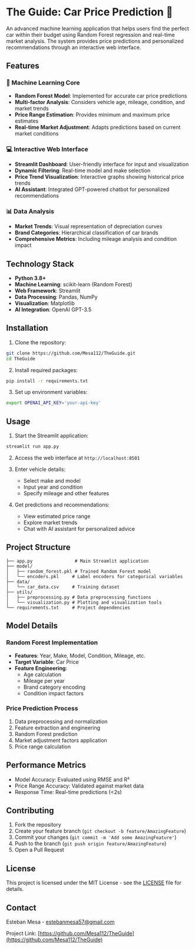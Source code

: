 # The Guide: Car Price Prediction 🚗

An advanced machine learning application that helps users find the perfect car within their budget using Random Forest regression and real-time market analysis. The system provides price predictions and personalized recommendations through an interactive web interface.

## Features

### 🤖 Machine Learning Core
- **Random Forest Model**: Implemented for accurate car price predictions
- **Multi-factor Analysis**: Considers vehicle age, mileage, condition, and market trends
- **Price Range Estimation**: Provides minimum and maximum price estimates
- **Real-time Market Adjustment**: Adapts predictions based on current market conditions

### 💻 Interactive Web Interface
- **Streamlit Dashboard**: User-friendly interface for input and visualization
- **Dynamic Filtering**: Real-time model and make selection
- **Price Trend Visualization**: Interactive graphs showing historical price trends
- **AI Assistant**: Integrated GPT-powered chatbot for personalized recommendations

### 📊 Data Analysis
- **Market Trends**: Visual representation of depreciation curves
- **Brand Categories**: Hierarchical classification of car brands
- **Comprehensive Metrics**: Including mileage analysis and condition impact

## Technology Stack

- **Python 3.8+**
- **Machine Learning**: scikit-learn (Random Forest)
- **Web Framework**: Streamlit
- **Data Processing**: Pandas, NumPy
- **Visualization**: Matplotlib
- **AI Integration**: OpenAI GPT-3.5

## Installation

1. Clone the repository:
```bash
git clone https://github.com/Mesa112/TheGuide.git
cd TheGuide
```

2. Install required packages:
```bash
pip install -r requirements.txt
```

3. Set up environment variables:
```bash
export OPENAI_API_KEY='your-api-key'
```

## Usage

1. Start the Streamlit application:
```bash
streamlit run app.py
```

2. Access the web interface at `http://localhost:8501`

3. Enter vehicle details:
   - Select make and model
   - Input year and condition
   - Specify mileage and other features

4. Get predictions and recommendations:
   - View estimated price range
   - Explore market trends
   - Chat with AI assistant for personalized advice

## Project Structure
```
├── app.py                # Main Streamlit application
├── model/
│   ├── random_forest.pkl # Trained Random Forest model
│   └── encoders.pkl     # Label encoders for categorical variables
├── data/
│   └── car_data.csv     # Training dataset
├── utils/
│   ├── preprocessing.py # Data preprocessing functions
│   └── visualization.py # Plotting and visualization tools
└── requirements.txt     # Project dependencies
```

## Model Details

### Random Forest Implementation
- **Features**: Year, Make, Model, Condition, Mileage, etc.
- **Target Variable**: Car Price
- **Feature Engineering**:
  - Age calculation
  - Mileage per year
  - Brand category encoding
  - Condition impact factors

### Price Prediction Process
1. Data preprocessing and normalization
2. Feature extraction and engineering
3. Random Forest prediction
4. Market adjustment factors application
5. Price range calculation

## Performance Metrics
- Model Accuracy: Evaluated using RMSE and R²
- Price Range Accuracy: Validated against market data
- Response Time: Real-time predictions (<2s)

## Contributing

1. Fork the repository
2. Create your feature branch (`git checkout -b feature/AmazingFeature`)
3. Commit your changes (`git commit -m 'Add some AmazingFeature'`)
4. Push to the branch (`git push origin feature/AmazingFeature`)
5. Open a Pull Request

## License

This project is licensed under the MIT License - see the [LICENSE](LICENSE) file for details.

## Contact

Esteban Mesa - [estebanmesa57@gmail.com](mailto:estebanmesa57@gmail.com)

Project Link: [https://github.com/Mesa112/TheGuide](https://github.com/Mesa112/TheGuide)
